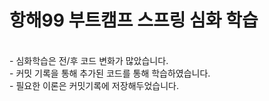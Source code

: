 # 항해99 부트캠프 스프링 심화 학습

<br>
- 심화학습은 전/후 코드 변화가 많았습니다.<br>
- 커밋 기록을 통해 추가된 코드를 통해 학습하였습니다.<br>
- 필요한 이론은 커밋기록에 저장해두었습니다.
